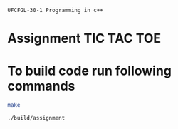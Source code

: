 ```UFCFGL-30-1 Programming in c++```

# Assignment TIC TAC TOE
# To build code run following commands

```bash
make
```

```bash
./build/assignment
```
